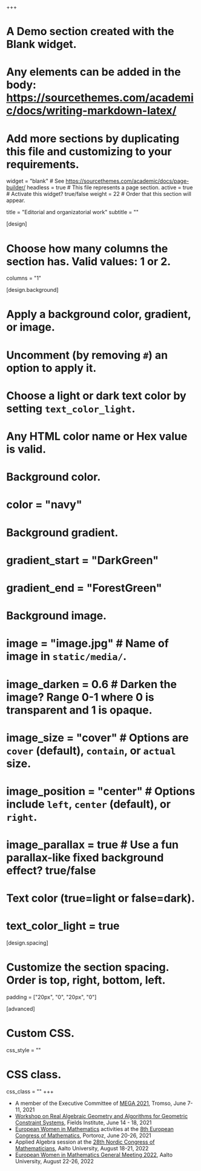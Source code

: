 +++
# A Demo section created with the Blank widget.
# Any elements can be added in the body: https://sourcethemes.com/academic/docs/writing-markdown-latex/
# Add more sections by duplicating this file and customizing to your requirements.

widget = "blank"  # See https://sourcethemes.com/academic/docs/page-builder/
headless = true  # This file represents a page section.
active = true  # Activate this widget? true/false
weight = 22  # Order that this section will appear.

title = "Editorial and organizatorial work"
subtitle = ""

[design]
  # Choose how many columns the section has. Valid values: 1 or 2.
  columns = "1"

[design.background]
  # Apply a background color, gradient, or image.
  #   Uncomment (by removing `#`) an option to apply it.
  #   Choose a light or dark text color by setting `text_color_light`.
  #   Any HTML color name or Hex value is valid.

  # Background color.
  # color = "navy"
  
  # Background gradient.
  # gradient_start = "DarkGreen"
  # gradient_end = "ForestGreen"
  
  # Background image.
  # image = "image.jpg"  # Name of image in `static/media/`.
  # image_darken = 0.6  # Darken the image? Range 0-1 where 0 is transparent and 1 is opaque.
  # image_size = "cover"  #  Options are `cover` (default), `contain`, or `actual` size.
  # image_position = "center"  # Options include `left`, `center` (default), or `right`.
  # image_parallax = true  # Use a fun parallax-like fixed background effect? true/false
  
  # Text color (true=light or false=dark).
  # text_color_light = true

[design.spacing]
  # Customize the section spacing. Order is top, right, bottom, left.
  padding = ["20px", "0", "20px", "0"]

[advanced]
 # Custom CSS. 
 css_style = ""
 
 # CSS class.
 css_class = ""
+++

- A member of the Executive Committee of [MEGA 2021](https://puremath.no/mega2021/), Tromso, June 7-11, 2021
- [Workshop on Real Algebraic Geometry and Algorithms for Geometric Constraint Systems](http://www.fields.utoronto.ca/activities/20-21/constraint-algorithms), Fields Institute, June 14 - 18, 2021
- [European Women in Mathematics](https://www.europeanwomeninmaths.org) activities at the [8th European Congress of Mathematics](https://www.8ecm.si), Portoroz, June 20-26, 2021
- Applied Algebra session at the [28th Nordic Congress of Mathematicians](https://ncm28.math.aalto.fi), Aalto University, August 18-21, 2022
- [European Women in Mathematics General Meeting 2022](https://www.europeanwomeninmaths.org/activities/all-our-activities/gm2022/), Aalto University, August 22-26, 2022

